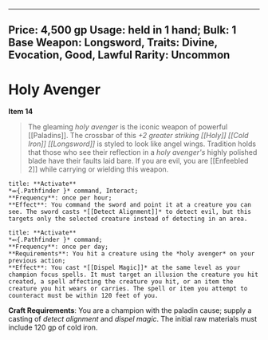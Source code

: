 
---
Price: 4,500 gp
Usage: held in 1 hand;
Bulk: 1
Base Weapon: Longsword,
Traits: Divine, Evocation, Good, Lawful
Rarity: Uncommon
---

# Holy Avenger

**Item 14**

> The gleaming *holy avenger* is the iconic weapon of powerful [[Paladins]]. The crossbar of this *+2 greater striking [[Holy]] [[Cold Iron]] [[Longsword]]* is styled to look like angel wings. Tradition holds that those who see their reflection in a *holy avenger's* highly polished blade have their faults laid bare. If you are evil, you are [[Enfeebled 2]] while carrying or wielding this weapon.

```ad-embed-ability
title: **Activate**
*⬺{.Pathfinder }* command, Interact; 
**Frequency**: once per hour;
**Effect**: You command the sword and point it at a creature you can see. The sword casts *[[Detect Alignment]]* to detect evil, but this targets only the selected creature instead of detecting in an area.

```

```ad-embed-ability
title: **Activate**
*⬻{.Pathfinder }* command; 
**Frequency**: once per day;
**Requirements**: You hit a creature using the *holy avenger* on your previous action;
**Effect**: You cast *[[Dispel Magic]]* at the same level as your champion focus spells. It must target an illusion the creature you hit created, a spell affecting the creature you hit, or an item the creature you hit wears or carries. The spell or item you attempt to counteract must be within 120 feet of you.

```

**Craft Requirements**: You are a champion with the paladin cause; supply a casting of *detect alignment* and *dispel magic*. The initial raw materials must include 120 gp of cold iron.

